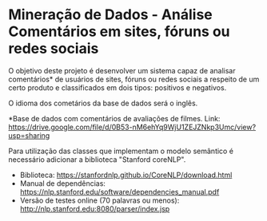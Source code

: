 # Mineração de Dados - Análise Comentários em sites, fóruns ou redes sociais


O objetivo deste projeto é desenvolver um sistema capaz de analisar comentários* de usuários de sites, fóruns ou redes sociais a respeito de um certo produto e classificados em dois tipos: positivos e negativos. 

O idioma dos cometários da base de dados será o inglês.


*Base de dados com comentários de avaliações de filmes.
Link: https://drive.google.com/file/d/0B53-nM6ehYq9WjU1ZEJZNkp3Umc/view?usp=sharing

Para utilização das classes que implementam o modelo semântico é necessário adicionar a biblioteca "Stanford coreNLP".
- Biblioteca: https://stanfordnlp.github.io/CoreNLP/download.html
- Manual de dependências:
https://nlp.stanford.edu/software/dependencies_manual.pdf
- Versão de testes online (70 palavras ou menos):
http://nlp.stanford.edu:8080/parser/index.jsp
